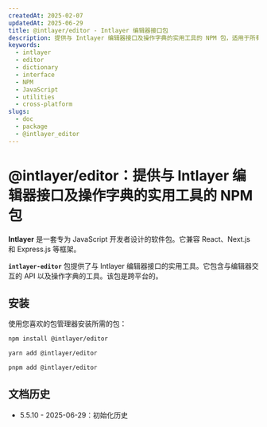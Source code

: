```yaml
---
createdAt: 2025-02-07
updatedAt: 2025-06-29
title: @intlayer/editor - Intlayer 编辑器接口包
description: 提供与 Intlayer 编辑器接口及操作字典的实用工具的 NPM 包，适用于所有 JavaScript 框架。
keywords:
  - intlayer
  - editor
  - dictionary
  - interface
  - NPM
  - JavaScript
  - utilities
  - cross-platform
slugs:
  - doc
  - package
  - @intlayer_editor
---
```


# @intlayer/editor：提供与 Intlayer 编辑器接口及操作字典的实用工具的 NPM 包

**Intlayer** 是一套专为 JavaScript 开发者设计的软件包。它兼容 React、Next.js 和 Express.js 等框架。

**`intlayer-editor`** 包提供了与 Intlayer 编辑器接口的实用工具。它包含与编辑器交互的 API 以及操作字典的工具。该包是跨平台的。

## 安装

使用您喜欢的包管理器安装所需的包：

```bash
npm install @intlayer/editor
```

```bash
yarn add @intlayer/editor
```

```bash
pnpm add @intlayer/editor
```

## 文档历史

- 5.5.10 - 2025-06-29：初始化历史
